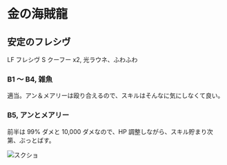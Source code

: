 # 金の海賊龍 

## 安定のフレシヴ

LF フレシヴ
S  クーフー x2, 光ラウネ、ふわふわ

### B1 〜 B4, 雑魚

適当。アン＆メアリーは殴り合えるので、スキルはそんなに気にしなくて良い。

### B5, アンとメアリー

前半は 99% ダメと 10,000 ダメなので、HP 調整しながら、スキル貯まり次第、ぶっとばす。

![スクショ](http://i.imgur.com/cXI7sUql.jpg )

<!-- vim: set tw=90 filetype=markdown : -->

